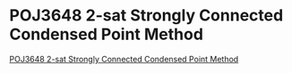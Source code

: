 # POJ3648 2-sat Strongly Connected Condensed Point Method
[POJ3648 2-sat Strongly Connected Condensed Point Method](https://aiwithcloud.com/2022/09/19/poj3648_2_sat_strongly_connected_condensed_point_method/)